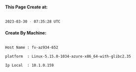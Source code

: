 
   
#### This Page Create at:

```bash

2023-03-30 - 07:35:28 UTC

```

#### Create By Machine:

```bash

Host Name : fv-az934-652

platform  : Linux-5.15.0-1034-azure-x86_64-with-glibc2.35

Ip Local  : 10.1.0.159

```

